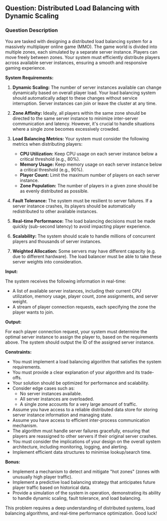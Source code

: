 ## Question: Distributed Load Balancing with Dynamic Scaling

### Question Description

You are tasked with designing a distributed load balancing system for a massively multiplayer online game (MMO). The game world is divided into multiple zones, each simulated by a separate server instance. Players can move freely between zones. Your system must efficiently distribute players across available server instances, ensuring a smooth and responsive gaming experience.

**System Requirements:**

1.  **Dynamic Scaling:** The number of server instances available can change dynamically based on overall player load. Your load balancing system should automatically adapt to these changes without service interruption. Server instances can join or leave the cluster at any time.

2.  **Zone Affinity:** Ideally, all players within the same zone should be directed to the same server instance to minimize inter-server communication and latency. However, it's crucial to handle situations where a single zone becomes excessively crowded.

3.  **Load Balancing Metrics:** Your system must consider the following metrics when distributing players:
    *   **CPU Utilization:** Keep CPU usage on each server instance below a critical threshold (e.g., 80%).
    *   **Memory Usage:** Keep memory usage on each server instance below a critical threshold (e.g., 90%).
    *   **Player Count:** Limit the maximum number of players on each server instance.
    *   **Zone Population:** The number of players in a given zone should be as evenly distributed as possible.
4.  **Fault Tolerance:** The system must be resilient to server failures. If a server instance crashes, its players should be automatically redistributed to other available instances.

5.  **Real-time Performance:** The load balancing decisions must be made quickly (sub-second latency) to avoid impacting player experience.

6.  **Scalability:** The system should scale to handle millions of concurrent players and thousands of server instances.

7.  **Weighted Allocation:** Some servers may have different capacity (e.g. due to different hardware). The load balancer must be able to take these server weights into consideration.

**Input:**

The system receives the following information in real-time:

*   A list of available server instances, including their current CPU utilization, memory usage, player count, zone assignments, and server weight.
*   A stream of player connection requests, each specifying the zone the player wants to join.

**Output:**

For each player connection request, your system must determine the optimal server instance to assign the player to, based on the requirements above. The system should output the ID of the assigned server instance.

**Constraints:**

*   You must implement a load balancing algorithm that satisfies the system requirements.
*   You must provide a clear explanation of your algorithm and its trade-offs.
*   Your solution should be optimized for performance and scalability.
*   Consider edge cases such as:
    *   No server instances available.
    *   All server instances are overloaded.
    *   A single zone accounts for a very large amount of traffic.
*   Assume you have access to a reliable distributed data store for storing server instance information and managing state.
*   Assume you have access to efficient inter-process communication mechanism.
*   The algorithm must handle server failures gracefully, ensuring that players are reassigned to other servers if their original server crashes.
*   You must consider the implications of your design on the overall system architecture, including monitoring, logging, and alerting.
*   Implement efficient data structures to minimise lookup/search time.

**Bonus:**

*   Implement a mechanism to detect and mitigate "hot zones" (zones with unusually high player traffic).
*   Implement a predictive load balancing strategy that anticipates future player traffic based on historical data.
*   Provide a simulation of the system in operation, demonstrating its ability to handle dynamic scaling, fault tolerance, and load balancing.

This problem requires a deep understanding of distributed systems, load balancing algorithms, and real-time performance optimization. Good luck!
